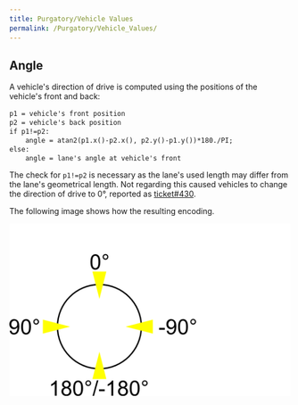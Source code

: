 ```yaml
---
title: Purgatory/Vehicle Values
permalink: /Purgatory/Vehicle_Values/
---
```


## Angle

A vehicle's direction of drive is computed using the positions of the
vehicle's front and back:

```
p1 = vehicle's front position
p2 = vehicle's back position
if p1!=p2:
    angle = atan2(p1.x()-p2.x(), p2.y()-p1.y())*180./PI;
else:
    angle = lane's angle at vehicle's front
```

The check for `p1!=p2` is necessary as the lane's used length may differ
from the lane's geometrical length. Not regarding this caused vehicles
to change the direction of drive to 0°, reported as
[ticket\#430](http://sourceforge.net/apps/trac/sumo/ticket/430).

The following image shows how the resulting encoding.

![Image:vehicle_angle.png](../images/Vehicle_angle.png "Image:vehicle_angle.png")